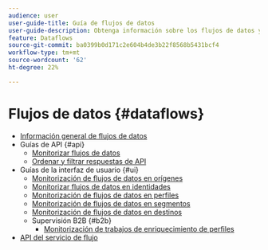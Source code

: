 ```yaml
---
audience: user
user-guide-title: Guía de flujos de datos
user-guide-description: Obtenga información sobre los flujos de datos y cómo configurarlos en distintos servicios.
feature: Dataflows
source-git-commit: ba0399b0d171c2e604b4de3b22f8568b5431bcf4
workflow-type: tm+mt
source-wordcount: '62'
ht-degree: 22%

---
```



# Flujos de datos {#dataflows}

- [Información general de flujos de datos](./home.md)
- Guías de API {#api}
   - [Monitorizar flujos de datos](./api/monitor.md)
   - [Ordenar y filtrar respuestas de API](./api/sort-and-filter.md)
- Guías de la interfaz de usuario {#ui}
   - [Monitorización de flujos de datos en orígenes](./ui/monitor-sources.md)
   - [Monitorizar flujos de datos en identidades](./ui/monitor-identities.md)
   - [Monitorización de flujos de datos en perfiles](./ui/monitor-profiles.md)
   - [Monitorización de flujos de datos en segmentos](./ui/monitor-segments.md)
   - [Monitorización de flujos de datos en destinos](./ui/monitor-destinations.md)
   - Supervisión B2B {#b2b}
      - [Monitorización de trabajos de enriquecimiento de perfiles](./ui/b2b/monitor-profile-enrichment.md)
- [API del servicio de flujo](https://www.adobe.io/experience-platform-apis/references/flow-service/)